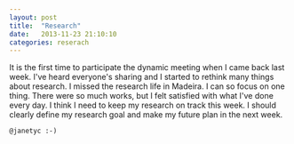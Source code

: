 ```yaml
---
layout: post
title:  "Research"
date:   2013-11-23 21:10:10
categories: reserach
---
```

It is the first time to participate the dynamic meeting when I came back last week. I've heard everyone's sharing and I started to rethink many things about research. I missed the research life in Madeira. I can so focus on one thing. There were so much works, but I felt satisfied with what I've done every day. I think I need to keep my research on track this week. I should clearly define my research goal and make my future plan in the next week.

`@janetyc :-)`

